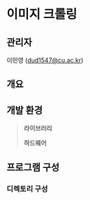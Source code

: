 # 이미지 크롤링

## 관리자

이민영 (dud1547@cu.ac.kr)

## 개요

## 개발 환경

> **라이브러리**
>
> **하드웨어**
>

## 프로그램 구성

### 디렉토리 구성